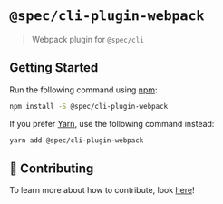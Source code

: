 # `@spec/cli-plugin-webpack`

> Webpack plugin for `@spec/cli`

## Getting Started

Run the following command using [npm](https://www.npmjs.com/):

```bash
npm install -S @spec/cli-plugin-webpack
```

If you prefer [Yarn](https://yarnpkg.com/en/), use the following command instead:

```bash
yarn add @spec/cli-plugin-webpack
```

## 🤲 Contributing

To learn more about how to contribute, look [here](/.github/CONTRIBUTING.md)!

